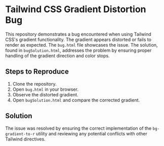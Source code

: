 # Tailwind CSS Gradient Distortion Bug

This repository demonstrates a bug encountered when using Tailwind CSS's gradient functionality. The gradient appears distorted or fails to render as expected.  The `bug.html` file showcases the issue.  The solution, found in `bugSolution.html`, addresses the problem by ensuring proper handling of the gradient direction and color stops.

## Steps to Reproduce
1. Clone the repository.
2. Open `bug.html` in your browser.
3. Observe the distorted gradient.
4. Open `bugSolution.html` and compare the corrected gradient.

## Solution
The issue was resolved by ensuring the correct implementation of the `bg-gradient-to-r` utility and reviewing any potential conflicts with other Tailwind directives.